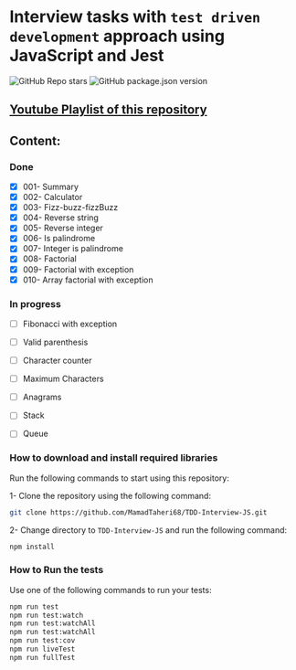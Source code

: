 # Interview tasks with `test driven development` approach using JavaScript and Jest
![GitHub Repo stars](https://img.shields.io/github/stars/MamadTaheri/TDD-Interview-JS?style=social)
![GitHub package.json version](https://img.shields.io/github/package-json/v/MamadTaheri/TDD-Interview-JS)


##  [Youtube Playlist of this repository](https://www.youtube.com/playlist?list=PLUX0GmrifrweqUwn0nHamSFEPc9L3zXF6) 

## Content:
### Done
 - [X] 001- Summary
 - [X] 002- Calculator
 - [X] 003- Fizz-buzz-fizzBuzz
 - [X] 004- Reverse string
 - [X] 005- Reverse integer
 - [X] 006- Is palindrome
 - [X] 007- Integer is palindrome
 - [X] 008- Factorial
 - [X] 009- Factorial with exception
 - [X] 010- Array factorial with exception

 ### In progress
- [ ] Fibonacci with exception
- [ ] Valid parenthesis
- [ ] Character counter
- [ ] Maximum Characters
- [ ] Anagrams
- [ ] Stack
- [ ] Queue

 
### How to download and install required libraries

 Run the following commands to start using this repository:

1- Clone the repository using the following command:

```bash
git clone https://github.com/MamadTaheri68/TDD-Interview-JS.git
```

2- Change directory to `TDD-Interview-JS` and run the following command:

```bash
npm install
```

### How to Run the tests

Use one of the following commands to run your tests:

```bash
npm run test
npm run test:watch
npm run test:watchAll
npm run test:watchAll
npm run test:cov
npm run liveTest
npm run fullTest
```